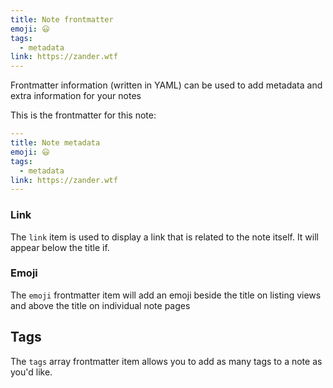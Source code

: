 ```yaml
---
title: Note frontmatter
emoji: 😃
tags:
  - metadata
link: https://zander.wtf
---
```


Frontmatter information (written in YAML) can be used to add metadata and extra information for your notes

This is the frontmatter for this note:

```yaml
---
title: Note metadata
emoji: 😃
tags:
  - metadata
link: https://zander.wtf
---

```

### Link

The `link` item is used to display a link that is related to the note itself. It will appear below the title if.

### Emoji

The `emoji` frontmatter item will add an emoji beside the title on listing views and above the title on individual note pages

## Tags

The `tags` array frontmatter item allows you to add as many tags to a note as you'd like.
